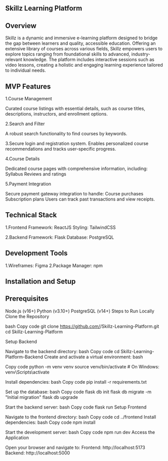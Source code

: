 ## Skillz Learning Platform

## Overview
Skillz is a dynamic and immersive e-learning platform designed to bridge the gap between learners and quality, accessible education. Offering an extensive library of courses across various fields, Skillz empowers users to explore topics ranging from foundational skills to advanced, industry-relevant knowledge. The platform includes interactive sessions such as video lessons, creating a holistic and engaging learning experience tailored to individual needs.


## MVP Features
1.Course Management

Curated course listings with essential details, such as course titles, descriptions, instructors, and enrollment options.

2.Search and Filter

A robust search functionality to find courses by keywords.


3.Secure login and registration system.
Enables personalized course recommendations and tracks user-specific progress.

4.Course Details

Dedicated course pages with comprehensive information, including:
Syllabus
Reviews and ratings


5.Payment Integration

Secure payment gateway integration to handle:
Course purchases
Subscription plans
Users can track past transactions and view receipts.


## Technical Stack
1.Frontend
Framework: ReactJS
Styling: TailwindCSS

2.Backend
Framework: Flask
Database: PostgreSQL

## Development Tools
1.Wireframes: Figma
2.Package Manager: npm

## Installation and Setup
## Prerequisites
Node.js (v16+)
Python (v3.10+)
PostgreSQL (v14+)
Steps to Run Locally
Clone the Repository

bash
Copy code
git clone https://github.com/<your-username>/Skillz-Learning-Platform.git
cd Skillz-Learning-Platform

Setup Backend

Navigate to the backend directory:
bash
Copy code
cd Skillz-Learning-Platform-Backend
Create and activate a virtual environment:
bash

Copy code
python -m venv venv
source venv/bin/activate  # On Windows: venv\Scripts\activate

Install dependencies:
bash
Copy code
pip install -r requirements.txt

Set up the database:
bash
Copy code
flask db init
flask db migrate -m "Initial migration"
flask db upgrade

Start the backend server:
bash
Copy code
flask run
Setup Frontend

Navigate to the frontend directory:
bash
Copy code
cd ../frontend
Install dependencies:
bash
Copy code
npm install

Start the development server:
bash
Copy code
npm run dev
Access the Application

Open your browser and navigate to:
Frontend: http://localhost:5173
Backend: http://localhost:5000

